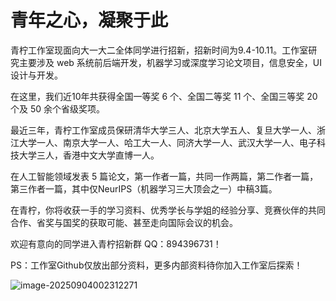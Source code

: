 # 青年之心，凝聚于此

青柠工作室现面向大一大二全体同学进行招新，招新时间为9.4-10.11。工作室研究主要涉及 web 系统前后端开发，机器学习或深度学习论文项目，信息安全，UI设计与开发。

在这里，我们近10年共获得全国一等奖 6 个、全国二等奖 11 个、全国三等奖 20 个及 50 余个省级奖项。

最近三年，青柠工作室成员保研清华大学三人、北京大学五人、复旦大学一人、浙江大学一人、南京大学一人、哈工大一人、同济大学一人、武汉大学一人、电子科技大学三人，香港中文大学直博一人。

在人工智能领域发表 5 篇论文，第一作者一篇，共同一作两篇，第二作者一篇，第三作者一篇，其中仅NeurIPS（机器学习三大顶会之一）中稿3篇。

在青柠，你将收获一手的学习资料、优秀学长与学姐的经验分享、竞赛伙伴的共同合作、省奖与国奖的获取可能、甚至走向国际会议的机会。

欢迎有意向的同学进入青柠招新群 QQ：894396731！

PS：工作室Github仅放出部分资料，更多内部资料待你加入工作室后探索！

![image-20250904002312271](https://cdn.jsdelivr.net/gh/Huaijin2005/image_host@main/test/20250904002312440.png)